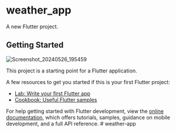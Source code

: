 # weather_app

A new Flutter project.

## Getting Started


![Screenshot_20240526_195459](https://github.com/Abhishek-jaison/weather-app/assets/128037906/86e190a7-fe51-4eee-99b2-35d702d83672)

This project is a starting point for a Flutter application.

A few resources to get you started if this is your first Flutter project:

- [Lab: Write your first Flutter app](https://docs.flutter.dev/get-started/codelab)
- [Cookbook: Useful Flutter samples](https://docs.flutter.dev/cookbook)

For help getting started with Flutter development, view the
[online documentation](https://docs.flutter.dev/), which offers tutorials,
samples, guidance on mobile development, and a full API reference.
#   w e a t h e r - a p p 
 
 
